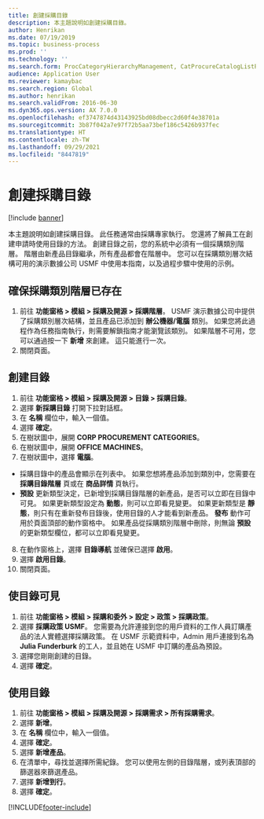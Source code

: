 ```yaml
---
title: 創建採購目錄
description: 本主題說明如創建採購目錄。
author: Henrikan
ms.date: 07/19/2019
ms.topic: business-process
ms.prod: ''
ms.technology: ''
ms.search.form: ProcCategoryHierarchyManagement, CatProcureCatalogListPage, CatProcureCatalogCreate, CatProcureCatalogEdit, SysPolicyListPage, SysPolicy, CatCatalogPolicyRule, PurchReqTableListPage, PurchReqCreate, PurchReqTable, PurchReqAddItem
audience: Application User
ms.reviewer: kamaybac
ms.search.region: Global
ms.author: henrikan
ms.search.validFrom: 2016-06-30
ms.dyn365.ops.version: AX 7.0.0
ms.openlocfilehash: ef3747874d43143925bd08dbecc2d60f4e38701a
ms.sourcegitcommit: 3b87f042a7e97f72b5aa73bef186c5426b937fec
ms.translationtype: HT
ms.contentlocale: zh-TW
ms.lasthandoff: 09/29/2021
ms.locfileid: "8447819"
---
```

# <a name="create-a-procurement-catalog"></a>創建採購目錄

[!include [banner](../../includes/banner.md)]

本主題說明如創建採購目錄。 此任務通常由採購專家執行。 您還將了解員工在創建申請時使用目錄的方法。 創建目錄之前，您的系統中必須有一個採購類別階層。 階層由新產品目錄繼承，所有產品都會在階層中。 您可以在採購類別層次結構可用的演示數據公司 USMF 中使用本指南，以及過程步驟中使用的示例。


## <a name="ensure-that-a-procurement-category-hierarchy-exists"></a>確保採購類別階層已存在
1. 前往 **功能窗格 > 模組 > 採購及開源 > 採購階層**。 USMF 演示數據公司中提供了採購類別層次結構，並且產品已添加到 **辦公機器/電腦** 類別。 如果您將此過程作為任務指南執行，則需要解鎖指南才能瀏覽該類別。 如果階層不可用，您可以通過按一下 **新增** 來創建。 這只能進行一次。  
2. 關閉頁面。

## <a name="create-a-catalog"></a>創建目錄
1. 前往 **功能窗格 > 模組 > 採購及開源 > 目錄 > 採購目錄**。
2. 選擇 **新採購目錄** 打開下拉對話框。
3. 在 **名稱** 欄位中，輸入一個值。
4. 選擇 **確定**。
5. 在樹狀圖中，展開 **CORP PROCUREMENT CATEGORIES**。
6. 在樹狀圖中，展開 **OFFICE MACHINES**。
7. 在樹狀圖中，選擇 **電腦**。

  - 採購目錄中的產品會顯示在列表中。 如果您想將產品添加到類別中，您需要在 **採購目錄階層** 頁或在 **商品詳情** 頁執行。  
  - **預設** 更新類型決定，已新增到採購目錄階層的新產品，是否可以立即在目錄中可見。 如果更新類型設定為 **動態**，則可以立即看見變更。 如果更新類型是 **靜態**，則只有在重新發布目錄後，使用目錄的人才能看到新產品。 **發布** 動作可用於頁面頂部的動作窗格中。 如果產品從採購類別階層中刪除，則無論 **預設** 的更新類型欄位，都可以立即看見變更。  

8. 在動作窗格上，選擇 **目錄導航** 並確保已選擇 **啟用**。
9. 選擇 **啟用目錄**。
10. 關閉頁面。

## <a name="make-the-catalog-visible"></a>使目錄可見
1. 前往 **功能窗格 > 模組 > 採購和委外 > 設定 > 政策 > 採購政策**。
2. 選擇 **採購政策 USMF**。 您需要為允許連接到您的用戶資料的工作人員訂購產品的法人實體選擇採購政策。 在 USMF 示範資料中，Admin 用戶連接到名為 **Julia Funderburk** 的工人，並且她在 USMF 中訂購的產品為預設。  
3. 選擇您剛剛創建的目錄。
4. 選擇 **確定**。

## <a name="use-the-catalog"></a>使用目錄
1. 前往 **功能窗格 > 模組 > 採購及開源 > 採購需求 > 所有採購需求**。
2. 選擇 **新增**。
3. 在 **名稱** 欄位中，輸入一個值。
4. 選擇 **確定**。
5. 選擇 **新增產品**。
6. 在清單中，尋找並選擇所需紀錄。 您可以使用左側的目錄階層，或列表頂部的篩選器來篩選產品。  
7. 選擇 **新增到行**。
8. 選擇 **確定**。



[!INCLUDE[footer-include](../../../includes/footer-banner.md)]